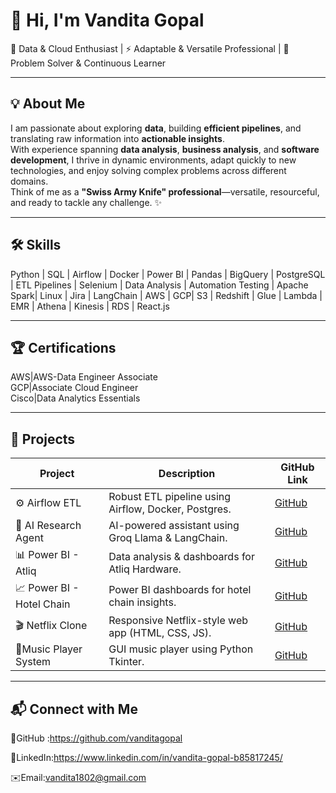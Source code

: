 # 👋 Hi, I'm Vandita Gopal

🌟 Data & Cloud Enthusiast | ⚡ Adaptable & Versatile Professional | 🧩 Problem Solver & Continuous Learner

---

## 💡 About Me
I am passionate about exploring **data**, building **efficient pipelines**, and translating raw information into **actionable insights**.  
With experience spanning **data analysis**, **business analysis**, and **software development**, I thrive in dynamic environments, adapt quickly to new technologies, and enjoy solving complex problems across different domains.  
Think of me as a **"Swiss Army Knife" professional**—versatile, resourceful, and ready to tackle any challenge. ✨

---

## 🛠 Skills
Python | SQL | Airflow | Docker | Power BI | Pandas | BigQuery | PostgreSQL | ETL Pipelines | Selenium | Data Analysis | Automation Testing | Apache Spark| Linux | Jira | LangChain |
AWS | GCP| S3 | Redshift | Glue | Lambda | EMR | Athena | Kinesis | RDS | React.js

---

## 🏆 Certifications
AWS|AWS-Data Engineer Associate  
GCP|Associate Cloud Engineer  
Cisco|Data Analytics Essentials 

---

## 🚀 Projects

| Project | Description | GitHub Link |
|---------|-------------|------------|
|⚙️ Airflow ETL | Robust ETL pipeline using Airflow, Docker, Postgres. | [GitHub](https://github.com/vanditagopal/airflow-etl-pipeline) |
|🤖 AI Research Agent | AI-powered assistant using Groq Llama & LangChain. | [GitHub](https://github.com/vanditagopal/AI-Research-Agent) |
|📊 Power BI - Atliq | Data analysis & dashboards for Atliq Hardware. | [GitHub](https://github.com/vanditagopal/Power-Bi_-Atliq-) |
|📈 Power BI - Hotel Chain | Power BI dashboards for hotel chain insights. | [GitHub](https://github.com/vanditagopal/Power-BI_Hotel-chain) |
|🎬 Netflix Clone | Responsive Netflix-style web app (HTML, CSS, JS). | [GitHub](https://github.com/vanditagopal/Netflixclone) |
|🎵Music Player System | GUI music player using Python Tkinter. | [GitHub](https://github.com/vanditagopal/Music-Player-System) |


---

## 📬 Connect with Me

🐙GitHub :https://github.com/vanditagopal

🔗LinkedIn:https://www.linkedin.com/in/vandita-gopal-b85817245/ 

✉️Email:vandita1802@gmail.com
